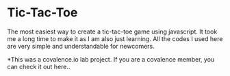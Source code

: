 # Tic-Tac-Toe

The most easiest way to create a tic-tac-toe game using javascript.
It took me a long time to make it as I am also just learning.
All the codes I used here are very simple and understandable for newcomers.

*This was a covalence.io lab project. If you are a covalence member, you can check it out here..
